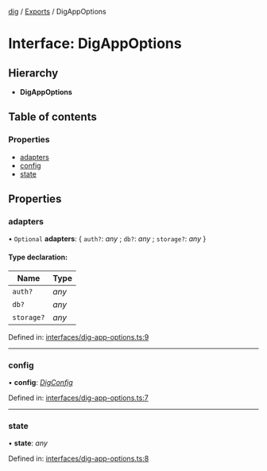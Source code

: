 [dig](../README.md) / [Exports](../modules.md) / DigAppOptions

# Interface: DigAppOptions

## Hierarchy

* **DigAppOptions**

## Table of contents

### Properties

- [adapters](digappoptions.md#adapters)
- [config](digappoptions.md#config)
- [state](digappoptions.md#state)

## Properties

### adapters

• `Optional` **adapters**: { `auth?`: *any* ; `db?`: *any* ; `storage?`: *any*  }

#### Type declaration:

Name | Type |
------ | ------ |
`auth?` | *any* |
`db?` | *any* |
`storage?` | *any* |

Defined in: [interfaces/dig-app-options.ts:9](https://github.com/dig-platform/dig-app/blob/42915763/projects/dig/src/lib/interfaces/dig-app-options.ts#L9)

___

### config

• **config**: [*DigConfig*](digconfig.md)

Defined in: [interfaces/dig-app-options.ts:7](https://github.com/dig-platform/dig-app/blob/42915763/projects/dig/src/lib/interfaces/dig-app-options.ts#L7)

___

### state

• **state**: *any*

Defined in: [interfaces/dig-app-options.ts:8](https://github.com/dig-platform/dig-app/blob/42915763/projects/dig/src/lib/interfaces/dig-app-options.ts#L8)
